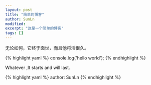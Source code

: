 ```yaml
---
layout: post
title: "简单的博客"
author: SunLn
modified:
excerpt: "这是一个简单的博客"
tags: []
---
```


无论如何，它终于面世，而且他将活很久。

{% highlight yaml %}
  console.log('hello world');
{% endhighlight %}

Whatever ,It starts and will last.

{% highlight yaml %}
author: SunLn
{% endhighlight %}
